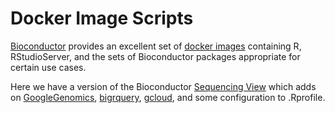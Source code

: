 Docker Image Scripts
=============================================

[Bioconductor](http://www.bioconductor.org/) provides an excellent set of [docker images](http://www.bioconductor.org/help/docker/) containing R, RStudioServer, and the sets of Bioconductor packages appropriate for certain use cases.

Here we have a version of the Bioconductor [Sequencing View](http://www.bioconductor.org/packages/release/BiocViews.html#___Sequencing) which adds on [GoogleGenomics](http://bioconductor.org/packages/release/bioc/html/GoogleGenomics.html), [bigrquery](http://cran.r-project.org/web/packages/bigrquery/index.html), [gcloud](https://cloud.google.com/sdk/gcloud/), and some configuration to .Rprofile.

